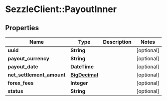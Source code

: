 # SezzleClient::PayoutInner

## Properties
Name | Type | Description | Notes
------------ | ------------- | ------------- | -------------
**uuid** | **String** |  | [optional]
**payout_currency** | **String** |  | [optional]
**payout_date** | **DateTime** |  | [optional]
**net_settlement_amount** | [**BigDecimal**](BigDecimal.md) |  | [optional]
**forex_fees** | **Integer** |  | [optional]
**status** | **String** |  | [optional]

